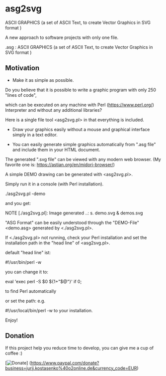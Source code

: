 # asg2svg
ASCII GRAPHICS (a set of ASCII Text, to create Vector Graphics in SVG format )

A new approach to software projects with only one file.

.asg : ASCII GRAPHICS (a set of ASCII Text, to create Vector Graphics in SVG format )


## Motivation

- Make it as simple as possible.

Do you believe that it is possible to write a graphic program with only 250 "lines of code",

which can be executed on any machine with Perl (https://www.perl.org/) Interpreter and without any additional libraries?

Here is a single file tool <asg2svg.pl> in that everything is included.

- Draw your graphics easily without a mouse and graphical interface simply in a text editor.

-  You can easily generate simple graphics automatically from ".asg file" and include them in your HTML document.

The generated ".svg file" can be viewed with any modern web browser. (My favorite one is: https://astian.org/en/midori-browser/)

A simple DEMO drawing can be generated with <asg2svg.pl>.

Simply run it in a console (with Perl installation).

./asg2svg.pl -demo

and you get:

 NOTE [./asg2svg.pl]: Image generated ..: s.  demo.svg & demos.svg


"ASG Format" can be easily understood through the "DEMO-File" <demo.asg> generated by <./asg2svg.pl>.


If <./asg2svg.pl> not running, check your Perl installation and set the installation path in the "head line" of <asg2svg.pl>.

default "head line" ist:

#!/usr/bin/perl -w

you can change it to:

eval 'exec perl -S $0 ${1+"$@"}'
                if 0;

to find Perl automatically

or set the path: e.g.

#!/usr/local/bin/perl -w
to your installation.



Enjoy!


## Donation
If this project help you reduce time to develop, you can give me a cup of coffee :) 

[![Donate](https://img.shields.io/badge/Donate-PayPal-green.svg)] (https://www.paypal.com/donate?business=jurij.kostasenko%40o2online.de&currency_code=EUR)
